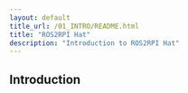 ```yaml
---
layout: default
title_url: /01_INTRO/README.html
title: "ROS2RPI Hat"
description: "Introduction to ROS2RPI Hat"
---
```


## Introduction
